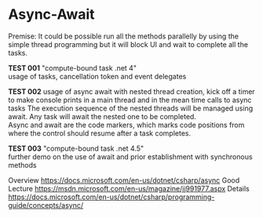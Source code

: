 # Async-Await
Premise: It could be possible run all the methods parallelly by using the simple thread programming but it will block UI and wait to complete all the tasks.

**TEST 001** "compute-bound task .net 4"	
usage of tasks, cancellation token and event delegates 

**TEST 002**
usage of async await with nested thread creation, kick off a timer to make console prints in a main thread and in the mean time calls to async tasks
The execution sequence of the nested threads will be managed using await. Any task will await the nested one to be completed.     
Async and await are the code markers, which marks code positions from where the control should resume after a task completes.

**TEST 003** "compute-bound task .net 4.5"	 
further demo on the use of await and prior establishment with synchronous methods

Overview
https://docs.microsoft.com/en-us/dotnet/csharp/async
Good Lecture
https://msdn.microsoft.com/en-us/magazine/jj991977.aspx
Details
https://docs.microsoft.com/en-us/dotnet/csharp/programming-guide/concepts/async/
